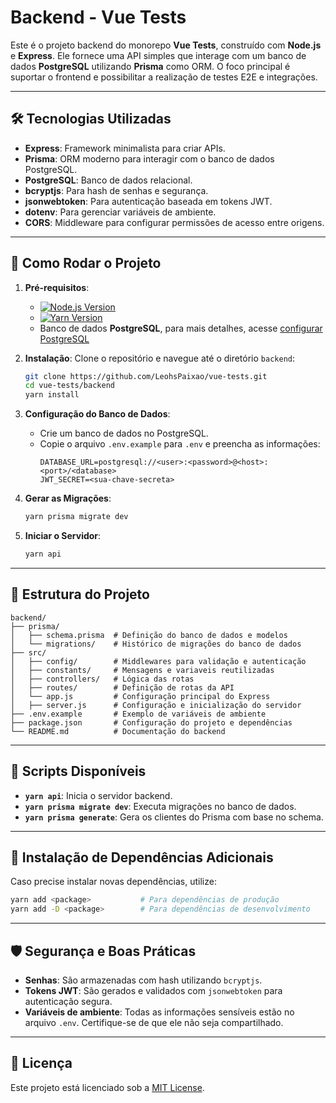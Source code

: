 # Backend - Vue Tests

Este é o projeto backend do monorepo **Vue Tests**, construído com **Node.js** e **Express**. Ele fornece uma API simples que interage com um banco de dados **PostgreSQL** utilizando **Prisma** como ORM. O foco principal é suportar o frontend e possibilitar a realização de testes E2E e integrações.

---

## 🛠 Tecnologias Utilizadas

- **Express**: Framework minimalista para criar APIs.  
- **Prisma**: ORM moderno para interagir com o banco de dados PostgreSQL.  
- **PostgreSQL**: Banco de dados relacional.  
- **bcryptjs**: Para hash de senhas e segurança.  
- **jsonwebtoken**: Para autenticação baseada em tokens JWT.  
- **dotenv**: Para gerenciar variáveis de ambiente.  
- **CORS**: Middleware para configurar permissões de acesso entre origens.

---

## 🚀 Como Rodar o Projeto

1. **Pré-requisitos**:
   - [![Node.js Version](https://img.shields.io/badge/Node.js-%3E=22.1.0-brightgreen.svg)](https://nodejs.org/)
   - [![Yarn Version](https://img.shields.io/badge/Yarn-1.22.22-blue.svg)](https://classic.yarnpkg.com/en/docs/install/)
   - Banco de dados **PostgreSQL**, para mais detalhes, acesse [configurar PostgreSQL](postgreSQL.md)

2. **Instalação**:
   Clone o repositório e navegue até o diretório `backend`:
   ```bash
   git clone https://github.com/LeohsPaixao/vue-tests.git
   cd vue-tests/backend
   yarn install
   ```

3. **Configuração do Banco de Dados**:
   - Crie um banco de dados no PostgreSQL.
   - Copie o arquivo `.env.example` para `.env` e preencha as informações:
     ```plaintext
     DATABASE_URL=postgresql://<user>:<password>@<host>:<port>/<database>
     JWT_SECRET=<sua-chave-secreta>
     ```

4. **Gerar as Migrações**:
   ```bash
   yarn prisma migrate dev
   ```

5. **Iniciar o Servidor**:
   ```bash
   yarn api
   ```

---

## 📂 Estrutura do Projeto

```plaintext
backend/
├── prisma/
│   ├── schema.prisma  # Definição do banco de dados e modelos
│   └── migrations/    # Histórico de migrações do banco de dados
├── src/
│   ├── config/        # Middlewares para validação e autenticação
│   ├── constants/     # Mensagens e variaveis reutilizadas
│   ├── controllers/   # Lógica das rotas
│   ├── routes/        # Definição de rotas da API
│   └── app.js         # Configuração principal do Express
│   ├── server.js      # Configuração e inicialização do servidor
├── .env.example       # Exemplo de variáveis de ambiente
├── package.json       # Configuração do projeto e dependências
└── README.md          # Documentação do backend
```

---

## 🔧 Scripts Disponíveis

- **`yarn api`**: Inicia o servidor backend.  
- **`yarn prisma migrate dev`**: Executa migrações no banco de dados.  
- **`yarn prisma generate`**: Gera os clientes do Prisma com base no schema.

---

## 🌱 Instalação de Dependências Adicionais

Caso precise instalar novas dependências, utilize:
```bash
yarn add <package>           # Para dependências de produção
yarn add -D <package>        # Para dependências de desenvolvimento
```

---

## 🛡 Segurança e Boas Práticas

- **Senhas**: São armazenadas com hash utilizando `bcryptjs`.  
- **Tokens JWT**: São gerados e validados com `jsonwebtoken` para autenticação segura.  
- **Variáveis de ambiente**: Todas as informações sensíveis estão no arquivo `.env`. Certifique-se de que ele não seja compartilhado.

---

## 📜 Licença

Este projeto está licenciado sob a [MIT License](../LICENSE).